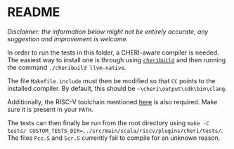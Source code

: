 # README

_Disclaimer: the information below might not be entirely accurate, any suggestion and improvement is welcome._

In order to run the tests in this folder, a CHERI-aware compiler is needed. The easiest way to install one is through using [`cheribuild`](https://github.com/CTSRD-CHERI/cheribuild) and then running the command `./cheribuild llvm-native`. <!-- Maybe ./cheribuild newlib-baremetal-riscv32-hybrid ? -->

The file `Makefile.include` must then be modified so that `CC` points to the installed compiler. 
By default, this should be `~\cheri\output\sdk\bin\clang`.

Additionally, the RISC-V toolchain mentioned [here](https://github.com/proteus-core/proteus#building-software) is also required. <!-- Why though ? -->
Make sure it is present in your `PATH`.

The tests can then finally be run from the root directory using `make -C tests/ CUSTOM_TESTS_DIR=../src/main/scala/riscv/plugins/cheri/tests/`.
The files `Pcc.S` and `Scr.S` currently fail to compile for an unknown reason.